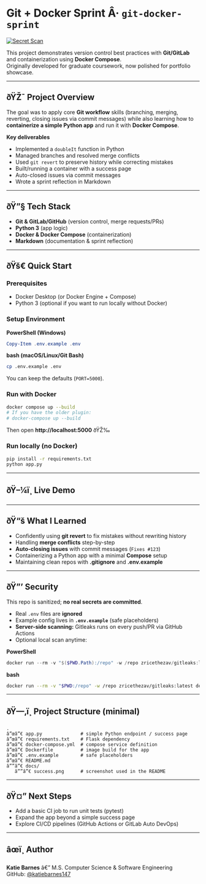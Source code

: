﻿# Git + Docker Sprint Â· `git-docker-sprint`
[![Secret Scan](https://github.com/KatieBarnes147/git-docker-sprint/actions/workflows/secret-scan.yml/badge.svg)](https://github.com/KatieBarnes147/git-docker-sprint/actions/workflows/secret-scan.yml)

This project demonstrates version control best practices with **Git/GitLab** and containerization using **Docker Compose**.  
Originally developed for graduate coursework, now polished for portfolio showcase.

---

## ðŸŽ¯ Project Overview
The goal was to apply core **Git workflow** skills (branching, merging, reverting, closing issues via commit messages) while also learning how to **containerize a simple Python app** and run it with **Docker Compose**.

**Key deliverables**
- Implemented a `doubleIt` function in Python
- Managed branches and resolved merge conflicts
- Used `git revert` to preserve history while correcting mistakes
- Built/running a container with a success page
- Auto-closed issues via commit messages
- Wrote a sprint reflection in Markdown

---

## ðŸ”§ Tech Stack
- **Git & GitLab/GitHub** (version control, merge requests/PRs)
- **Python 3** (app logic)
- **Docker & Docker Compose** (containerization)
- **Markdown** (documentation & sprint reflection)

---

## ðŸš€ Quick Start

### Prerequisites
- Docker Desktop (or Docker Engine + Compose)
- Python 3 (optional if you want to run locally without Docker)

### Setup Environment
**PowerShell (Windows)**
```powershell
Copy-Item .env.example .env
```
**bash (macOS/Linux/Git Bash)**
```bash
cp .env.example .env
```
You can keep the defaults (`PORT=5000`).

### Run with Docker
```bash
docker compose up --build
# If you have the older plugin:
# docker-compose up --build
```
Then open **http://localhost:5000** ðŸŽ‰

### Run locally (no Docker)
```bash
pip install -r requirements.txt
python app.py
```

---

## ðŸ–¼ï¸ Live Demo

---

## ðŸ“š What I Learned
- Confidently using **git revert** to fix mistakes without rewriting history  
- Handling **merge conflicts** step-by-step  
- **Auto-closing issues** with commit messages (`Fixes #123`)  
- Containerizing a Python app with a minimal **Compose** setup  
- Maintaining clean repos with **.gitignore** and **.env.example**

---

## ðŸ”’ Security
This repo is sanitized; **no real secrets are committed**.

- Real `.env` files are **ignored**
- Example config lives in **`.env.example`** (safe placeholders)
- **Server-side scanning:** Gitleaks runs on every push/PR via GitHub Actions
- Optional local scan anytime:

**PowerShell**
```powershell
docker run --rm -v "$($PWD.Path):/repo" -w /repo zricethezav/gitleaks:latest detect --no-git --redact
```

**bash**
```bash
docker run --rm -v "$PWD:/repo" -w /repo zricethezav/gitleaks:latest detect --no-git --redact
```

---

## ðŸ—‚ï¸ Project Structure (minimal)
```
.
â”œâ”€ app.py              # simple Python endpoint / success page
â”œâ”€ requirements.txt    # Flask dependency
â”œâ”€ docker-compose.yml  # compose service definition
â”œâ”€ Dockerfile          # image build for the app
â”œâ”€ .env.example        # safe placeholders
â”œâ”€ README.md
â””â”€ docs/
   â””â”€ success.png      # screenshot used in the README
```

---

## ðŸ¤” Next Steps
- Add a basic CI job to run unit tests (pytest)  
- Expand the app beyond a simple success page  
- Explore CI/CD pipelines (GitHub Actions or GitLab Auto DevOps)

---

## âœï¸ Author
**Katie Barnes** â€” M.S. Computer Science & Software Engineering  
GitHub: [@katiebarnes147](https://github.com/katiebarnes147) 




